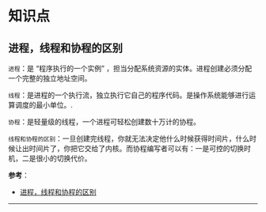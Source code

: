 # 知识点

## 进程，线程和协程的区别

`进程`：是 “程序执行的一个实例” ，担当分配系统资源的实体。进程创建必须分配一个完整的独立地址空间。

`线程`：是进程的一个执行流，独立执行它自己的程序代码。是操作系统能够进行运算调度的最小单位。.

`协程`：是轻量级的线程，一个进程可轻松创建数十万计的协程。

`线程和协程的区别`：一旦创建完线程，你就无法决定他什么时候获得时间片，什么时候让出时间片了，你把它交给了内核。而协程编写者可以有：一是可控的切换时机，二是很小的切换代价。

**参考**：

- [进程，线程和协程的区别](https://www.jianshu.com/p/6788a51d32aa)

---
